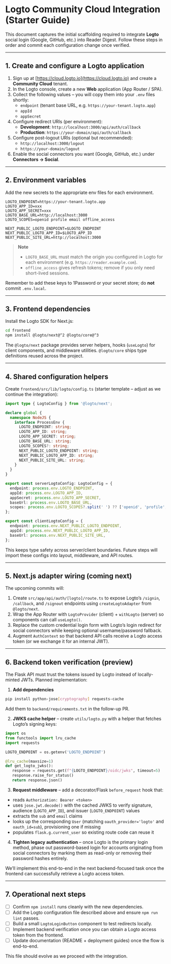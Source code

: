 # Logto Community Cloud Integration (Starter Guide)

This document captures the initial scaffolding required to integrate **Logto** social login (Google, GitHub, etc.) into Reader Digest. Follow these steps in order and commit each configuration change once verified.

---

## 1. Create and configure a Logto application

1. Sign up at [https://cloud.logto.io](https://cloud.logto.io) and create a **Community Cloud** tenant.
2. In the Logto console, create a new **Web** application (App Router / SPA).
3. Collect the following values – you will copy them into your `.env` files shortly:
   - `endpoint` (tenant base URL, e.g. `https://your-tenant.logto.app`)
   - `appId`
   - `appSecret`
4. Configure redirect URIs (per environment):
   - **Development**: `http://localhost:3000/api/auth/callback`
   - **Production**: `https://your-domain/api/auth/callback`
5. Configure post-logout URIs (optional but recommended):
   - `http://localhost:3000/logout`
   - `https://your-domain/logout`
6. Enable the social connectors you want (Google, GitHub, etc.) under **Connectors → Social**.

---

## 2. Environment variables

Add the new secrets to the appropriate env files for each environment.

```
LOGTO_ENDPOINT=https://your-tenant.logto.app
LOGTO_APP_ID=xxx
LOGTO_APP_SECRET=xxx
LOGTO_BASE_URL=http://localhost:3000
LOGTO_SCOPES=openid profile email offline_access

NEXT_PUBLIC_LOGTO_ENDPOINT=$LOGTO_ENDPOINT
NEXT_PUBLIC_LOGTO_APP_ID=$LOGTO_APP_ID
NEXT_PUBLIC_SITE_URL=http://localhost:3000
```

> **Note**
> - `LOGTO_BASE_URL` must match the origin you configured in Logto for each environment (e.g. `https://reader.example.com`).
> - `offline_access` gives refresh tokens; remove if you only need short-lived sessions.

Remember to add these keys to 1Password or your secret store; do **not** commit `.env.local`.

---

## 3. Frontend dependencies

Install the Logto SDK for Next.js:

```bash
cd frontend
npm install @logto/next@^2 @logto/core@^3
```

The `@logto/next` package provides server helpers, hooks (`useLogto`) for client components, and middleware utilities. `@logto/core` ships type definitions reused across the project.

---

## 4. Shared configuration helpers

Create `frontend/src/lib/logto/config.ts` (starter template – adjust as we continue the integration):

```ts
import type { LogtoConfig } from '@logto/next';

declare global {
  namespace NodeJS {
    interface ProcessEnv {
      LOGTO_ENDPOINT: string;
      LOGTO_APP_ID: string;
      LOGTO_APP_SECRET: string;
      LOGTO_BASE_URL: string;
      LOGTO_SCOPES?: string;
      NEXT_PUBLIC_LOGTO_ENDPOINT: string;
      NEXT_PUBLIC_LOGTO_APP_ID: string;
      NEXT_PUBLIC_SITE_URL: string;
    }
  }
}

export const serverLogtoConfig: LogtoConfig = {
  endpoint: process.env.LOGTO_ENDPOINT,
  appId: process.env.LOGTO_APP_ID,
  appSecret: process.env.LOGTO_APP_SECRET,
  baseUrl: process.env.LOGTO_BASE_URL,
  scopes: process.env.LOGTO_SCOPES?.split(' ') ?? ['openid', 'profile', 'email'],
};

export const clientLogtoConfig = {
  endpoint: process.env.NEXT_PUBLIC_LOGTO_ENDPOINT,
  appId: process.env.NEXT_PUBLIC_LOGTO_APP_ID,
  baseUrl: process.env.NEXT_PUBLIC_SITE_URL,
};
```

This keeps type safety across server/client boundaries. Future steps will import these configs into layout, middleware, and API routes.

---

## 5. Next.js adapter wiring (coming next)

The upcoming commits will:

1. Create `src/app/api/auth/[logto]/route.ts` to expose Logto’s `/signin`, `/callback`, and `/signout` endpoints using `createLogtoAdapter` from `@logto/next`.
2. Wrap the App Router with `LogtoProvider` (client) + `withLogto` (server) so components can call `useLogto()`.
3. Replace the custom credential login form with Logto’s login redirect for social connectors while keeping optional username/password fallback.
4. Augment `AuthContext` so that backend API calls receive a Logto access token (or we exchange it for an internal JWT).

---

## 6. Backend token verification (preview)

The Flask API must trust the tokens issued by Logto instead of locally-minted JWTs. Planned implementation:

1. **Add dependencies**
  ```bash
  pip install python-jose[cryptography] requests-cache
  ```
  Add them to `backend/requirements.txt` in the follow-up PR.

2. **JWKS cache helper** – create `utils/logto.py` with a helper that fetches Logto’s signing keys:
  ```python
  import os
  from functools import lru_cache
  import requests

  LOGTO_ENDPOINT = os.getenv('LOGTO_ENDPOINT')

  @lru_cache(maxsize=1)
  def get_logto_jwks():
     response = requests.get(f"{LOGTO_ENDPOINT}/oidc/jwks", timeout=5)
     response.raise_for_status()
     return response.json()
  ```

3. **Request middleware** – add a decorator/Flask `before_request` hook that:
  - reads `Authorization: Bearer <token>`
  - uses `jose.jwt.decode()` with the cached JWKS to verify signature, audience (`LOGTO_APP_ID`), and issuer (`LOGTO_ENDPOINT`) values
  - extracts the `sub` and `email` claims
  - looks up the corresponding `User` (matching `oauth_provider='logto'` and `oauth_id=sub`), provisioning one if missing
  - populates `flask.g.current_user` so existing route code can reuse it

4. **Tighten legacy authentication** – once Logto is the primary login method, phase out password-based login for accounts originating from social connectors by marking them as read-only or removing their password hashes entirely.

We’ll implement this end-to-end in the next backend-focused task once the frontend can successfully retrieve a Logto access token.

---

## 7. Operational next steps

- [ ] Confirm `npm install` runs cleanly with the new dependencies.
- [ ] Add the Logto configuration file described above and ensure `npm run lint` passes.
- [ ] Build a small `LogtoLoginButton` component to test redirects locally.
- [ ] Implement backend verification once you can obtain a Logto access token from the frontend.
- [ ] Update documentation (README + deployment guides) once the flow is end-to-end.

This file should evolve as we proceed with the integration.

